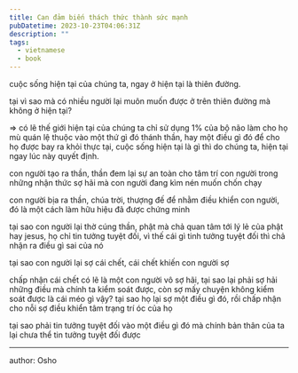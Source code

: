```yaml
---
title: Can đảm biến thách thức thành sức mạnh
pubDatetime: 2023-10-23T04:06:31Z
description: ""
tags:
  - vietnamese
  - book
---
```


cuộc sống hiện tại của chúng ta, ngay ở hiện tại là thiên đường.

tại vì sao mà có nhiều người lại muôn muốn được ở trên thiên đường mà không ở hiện tại?

⇒ có lẽ thế giới hiện tại của chúng ta chỉ sử dụng 1% của bộ não làm cho họ mù quán lệ thuộc vào một thứ gì đó thánh thần, hay một điều gì đó để cho họ được bay ra khỏi thực tại, cuộc sống hiện tại là gì thì do chúng ta, hiện tại ngay lúc này quyết định.

con người tạo ra thần, thần đem lại sự an toàn cho tâm trí con người trong những nhận thức sợ hãi mà con người đang kìm nén muốn chốn chạy

con người bịa ra thần, chúa trời, thượng đế để nhằm điều khiển con người, đó là một cách làm hữu hiệu đã được chứng minh

tại sao con người lại thờ cúng thần, phật mà chả quan tâm tới lý lẻ của phật hay jesus, họ chỉ tin tưởng tuyệt đối, vì thế cái gì tinh tưởng tuyệt đối thì chả nhận ra điều gì sai của nó

tại sao con người lại sợ cái chết, cái chết khiến con người sợ

chấp nhận cái chết có lẽ là một con người vô sợ hãi, tại sao lại phải sợ hải những điều mà chính ta kiểm soát được, còn sợ mấy chuyện không kiểm soát được là cái méo gì vậy? tại sao họ lại sợ một điều gì đó, rồi chấp nhận cho nỗi sợ điều khiển tâm trạng trí óc của họ

tại sao phải tin tưởng tuyệt đối vào một điều gì đó mà chính bản thân của ta lại chưa thể tin tưởng tuyệt đối được

---

author: Osho
